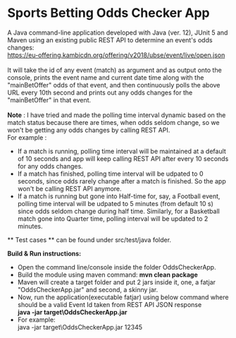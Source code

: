 # Sports Betting Odds Checker App
A Java command-line application developed with Java (ver. 12), JUnit 5 and Maven using an existing public REST API to determine an event's odds changes:</br> https://eu-offering.kambicdn.org/offering/v2018/ubse/event/live/open.json</br></br>
It will take the id of any event (match) as argument and as output onto the 
console, prints the event name and current date time along with the "mainBetOffer" odds of that 
event, and then continuously polls the above URL every 10th second and prints out any odds changes 
for the "mainBetOffer" in that event.</br></br>
**Note** : I have tried and made the polling time interval dynamic based on the match status because there are times, when odds seldom change, so we won't be getting any odds changes by calling REST API.</br>
For example :
* If a match is running, polling time interval will be maintained at a default of 10 seconds and app will keep calling REST API after every 10 seconds for any odds changes.
* If a match has finished, polling time interval will be udpated to 0 seconds, since odds rarely change after a match is finished. So the app won't be calling REST API anymore.
* If a match is running but gone into Half-time for, say, a Football event, polling time interval will be udpated to 5 minutes (from default 10 s) since odds seldom change during half time. Similarly, for a Basketball match gone into Quarter time, polling interval will be updated to 2 minutes.<br/>

** Test cases ** can be found under src/test/java folder.

**Build & Run instructions:**</br>
* Open the command line/console inside the folder OddsCheckerApp.</br>
* Build the module using maven command:  **mvn clean package**
* Maven will create a target folder and put 2 jars inside it, one, a fatjar "OddsCheckerApp.jar" and second, a skinny jar.
* Now, run the application(executable fatjar) using below command where <Event ID> should be a valid Event Id taken from REST API JSON response</br>
**java -jar target\OddsCheckerApp.jar <Event-ID>**</br>
* For example:</br>
java -jar target\OddsCheckerApp.jar 12345
</br></br>
